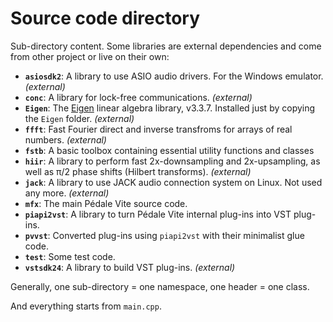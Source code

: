 # Source code directory

Sub-directory content. Some libraries are external dependencies and come from other project or live on their own:

- **`asiosdk2`**: A library to use ASIO audio drivers. For the Windows emulator. *(external)*
- **`conc`**: A library for lock-free communications. *(external)*
- **`Eigen`**: The [Eigen](http://eigen.tuxfamily.org) linear algebra library, v3.3.7. Installed just by copying the `Eigen` folder. *(external)*
- **`ffft`**: Fast Fourier direct and inverse transfroms for arrays of real numbers. *(external)*
- **`fstb`**: A basic toolbox containing essential utility functions and classes
- **`hiir`**: A library to perform fast 2x-downsampling and 2x-upsampling, as well as π/2 phase shifts (Hilbert transforms). *(external)*
- **`jack`**: A library to use JACK audio connection system on Linux. Not used any more. *(external)*
- **`mfx`**: The main Pédale Vite source code.
- **`piapi2vst`**: A library to turn Pédale Vite internal plug-ins into VST plug-ins.
- **`pvvst`**: Converted plug-ins using `piapi2vst` with their minimalist glue code.
- **`test`**: Some test code.
- **`vstsdk24`**: A library to build VST plug-ins. *(external)*

Generally, one sub-directory = one namespace, one header = one class.

And everything starts from `main.cpp`.

